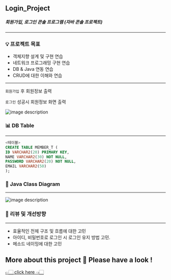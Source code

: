 ## Login_Project
##### 회원가입, 로그인 콘솔  프로그램 (자바 콘솔 프로젝트)
---


### 💡 프로젝트 목표

- 객체지향 설계 및 구현 연습
- 네트워크 프로그래밍 구현 연습
- DB & Java 연동 연습
- CRUD에 대한 이해와 연습

---

`회원가입` 후 회원정보 출력

`로그인` 성공시 회원정보 화면 출력

![image description](https://s3.us-west-2.amazonaws.com/secure.notion-static.com/3040aa62-1747-458a-8c15-11c2d78ce942/__-__.png?X-Amz-Algorithm=AWS4-HMAC-SHA256&X-Amz-Credential=AKIAT73L2G45O3KS52Y5%2F20210116%2Fus-west-2%2Fs3%2Faws4_request&X-Amz-Date=20210116T163548Z&X-Amz-Expires=86400&X-Amz-Signature=4709eb5cf4c4d0b44358ce61d1f0707b358a4a45d977d990ef313365994a7212&X-Amz-SignedHeaders=host&response-content-disposition=filename%20%3D%22__-__.png%22)

### 📊 DB Table

---

```sql
<테이블>
CREATE TABLE MEMBER_T (
ID VARCHAR2(20) PRIMARY KEY,
NAME VARCHAR2(30) NOT NULL,
PASSWORD VARCHAR2(20) NOT NULL,
EMAIL VARCHAR2(50)
);
```

### 📃 Java Class Diagram

---

![image description](https://s3.us-west-2.amazonaws.com/secure.notion-static.com/7ac538ae-b00b-4ba1-be61-a0f8f5a4839e/Untitled.png?X-Amz-Algorithm=AWS4-HMAC-SHA256&X-Amz-Credential=AKIAT73L2G45O3KS52Y5%2F20210116%2Fus-west-2%2Fs3%2Faws4_request&X-Amz-Date=20210116T163738Z&X-Amz-Expires=86400&X-Amz-Signature=5cca0f9780f5bca2afd86c0c78c3c6488a18fab42a636ff882856268c296118e&X-Amz-SignedHeaders=host&response-content-disposition=filename%20%3D%22Untitled.png%22)

### 📑 리뷰 및 개선방향

---

- 효율적인 전체 구조 및 흐름에 대한 고민
- 아이디, 비밀번호로 로그인 시 로그인 유지 방법 고민.
- 메소드 네이밍에 대한 고민

More about this project 🔽 Please have a look !
---
[👉🏻 click here 👈🏻](https://www.notion.so/Java-Login-Project-23d30d57858c426c9d585b2f089c04b3)
